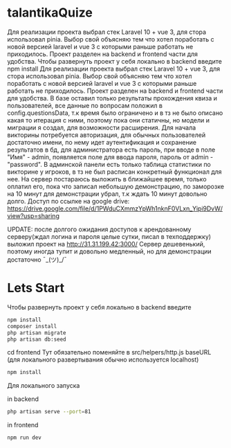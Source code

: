 # talantikaQuize
Для реализации проекта выбрал стек Laravel 10 + vue 3, для стора использовал pinia.
Выбор свой объясняю тем что хотел поработать с новой версией laravel и vue 3 с которыми раньше работать не приходилось.
Проект разделен на backend и frontend части для удобства.
Чтобы развернуть проект у себя локально в backend введите 
npm install
Для реализации проекта выбрал стек Laravel 10 + vue 3, для стора использовал pinia.
Выбор свой объясняю тем что хотел поработать с новой версией laravel и vue 3 с которыми раньше работать не приходилось.
Проект разделен на backend и frontend части для удобства. 
В базе оставил только результаты прохождения квиза и пользователей, все данные по вопросам положил в config.questionsData, т.к время было ограничено и в тз 
не было описано какая то итерация с ними, поэтому пока они статичны, но модели и миграции я создал, для возможности расширения.
Для начала викторины потребуется авторизация, для обычных пользователей достаточно имени, по нему идет аутентификация и сохранение результатов в бд,
для администратора есть пароль, при вводе в поле "Имя" - admin, появляется поле для ввода пароля, пароль от admin - "password".
В админской панели есть только таблица статистики по викторине у игроков, в тз не был расписан конкретный функционал для нее.
На сервер постараюсь выложить в ближайшее время, только оплатил его, 
пока что записал небольшую демонстрацию, по заморозке на 10 минут для демонстрации убрал, т.к ждать 10 минут довольно долго.
Доступ по ссылке на google drive: https://drive.google.com/file/d/1PWduCXmmzYpWh1nknF0VLxn_Yipi9DvW/view?usp=sharing

UPDATE: после долгого ожидания доступов к арендованному серверу(ждал логина и пароля целые сутки, писал в техподдержку) выложил проект на http://31.31.199.42:3000/
Сервер дешевенький, поэтому иногда тупит и довольно медленный, но для демонстрации достаточно  ¯\_(ツ)_/¯
# Lets Start
Чтобы развернуть проект у себя локально в backend введите

```sh
npm install
composer install
php artisan migrate
php artisan db:seed
```

cd frontend
Тут обязательно поменяйте в src/helpers/http.js baseURL (для локального развертывания обычно используется localhost)

```sh
npm install
```

Для локального запуска

in backend
```sh
php artisan serve --port=81
```

in frontend
```sh
npm run dev
```